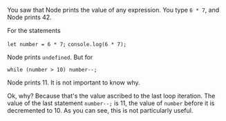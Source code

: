 You saw that Node prints the value of any expression. You type `6 * 7`, and Node prints 42. 

For the statements 

`let number = 6 * 7;` 
`console.log(6 * 7);`

Node prints `undefined`. But for

`while (number > 10) number--;`

Node prints 11. It is not important to know why.

Ok, why? Because that's the value ascribed to the last loop iteration. The value of the last statement `number--;` is 11, the value of `number` before it is decremented to 10. As you can see, this is not particularly useful. 
